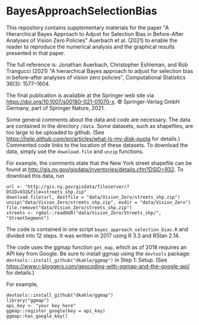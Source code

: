 # BayesApproachSelectionBias

This repository contains supplementary materials for the paper "A Hierarchical Bayes Approach to Adjust for Selection Bias in Before-After Analyses of Vision Zero Policies" Auerbach et al. (2021) to enable the reader to reproduce the numerical analysis and the graphical results presented in that paper.

The full reference is: Jonathan Auerbach, Christopher Eshleman, and Rob Trangucci (2021) "A hierarchical Bayes approach to adjust for selection bias in before–after analyses of vision zero policies", Computational Statistics 36(3): 1577–1604.

The final publication is available at the Springer web site via https://doi.org/10.1007/s00180-021-01070-x. © Springer-Verlag GmbH Germany, part of Springer Nature, 2021.

Some general comments about the data and code are necessary. The data are contained in the directory `/data`. Some datasets, such as shapefiles, are too large to be uploaded to github. (See https://help.github.com/en/articles/what-is-my-disk-quota for details.) Commented code links to the location of these datasets. To download the data, simply use the `download.file` and `unzip` functions.

For example, the comments state that the New York street shapefile can be found at http://gis.ny.gov/gisdata/inventories/details.cfm?DSID=932. To download this data, run

```{r shapefile, eval = FALSE}
url <- "http://gis.ny.gov/gisdata/fileserver/?DSID=932&file=streets_shp.zip"
download.file(url, destfile = "data/Vision_Zero/streets_shp.zip")
unzip("data/Vision_Zero/streets_shp.zip", exdir = "data/Vision_Zero")
file.remove("data/Vision_Zero/streets_shp.zip")
streets <- rgdal::readOGR("data/Vision_Zero/Streets_shp/", "StreetSegment")
```

The code is contained in one script `bayes_approach_selection_bias.R` and divided into 12 steps. 
It was written in 2017 using R 3.3 and RStan 2.14.

The code uses the ggmap function `get_map`, which as of 2018 requires an API key from Google. Be sure to install ggmap using the `devtools` package: `devtools::install_github("dkahle/ggmap")` in Step 1: Setup. (See https://www.r-bloggers.com/geocoding-with-ggmap-and-the-google-api/ for details.)

For example,

```{r key, eval = FALSE}
devtools::install_github("dkahle/ggmap")
library("ggmap")
api_key <- "your key here"
ggmap::register_google(key = api_key)
ggmap::has_google_key()
```
